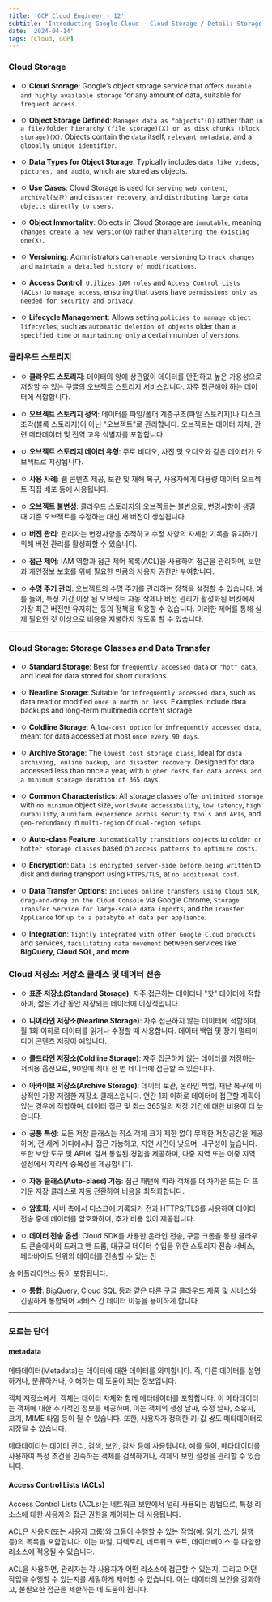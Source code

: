 ```yaml
---
title: 'GCP Cloud Engineer - 12'
subtitle: 'Introducting Google Cloud - Cloud Storage / Detail: Storage Classes and Data Transfer'
date: '2024-04-14'
tags: [Cloud, GCP]
---
```


### Cloud Storage

- ㅇ **Cloud Storage**: Google’s object storage service that offers `durable and highly available storage` for any amount of data, suitable for `frequent access`.

- ㅇ **Object Storage Defined**: `Manages data as "objects"(O)` rather than `in a file/folder hierarchy (file storage)(X) or as disk chunks (block storage)(X)`. Objects contain the `data` itself, `relevant metadata`, and a `globally unique identifier`.

- ㅇ **Data Types for Object Storage**: Typically includes `data like videos, pictures, and audio`, which are stored as objects.

- ㅇ **Use Cases**: Cloud Storage is used for s`erving web content`, `archival(보관)` and `disaster recovery`, and `distributing large data objects directly to users`.

- ㅇ **Object Immortality**: Objects in Cloud Storage are `immutable`, meaning `changes create a new version(O)` rather than `altering the existing one(X)`.

- ㅇ **Versioning**: Administrators can `enable versioning` to `track changes` and `maintain a detailed history of modifications`.

- ㅇ **Access Control**: `Utilizes IAM roles` and `Access Control Lists (ACLs)` to `manage access`, ensuring that users have `permissions only as needed for security and privacy`.

- ㅇ **Lifecycle Management**: Allows setting `policies to manage object lifecycles`, such as `automatic deletion of objects` older than a `specified time` or `maintaining only` a certain number of `versions`.

### 클라우드 스토리지

- ㅇ **클라우드 스토리지**: 데이터의 양에 상관없이 데이터를 안전하고 높은 가용성으로 저장할 수 있는 구글의 오브젝트 스토리지 서비스입니다. 자주 접근해야 하는 데이터에 적합합니다.

- ㅇ **오브젝트 스토리지 정의**: 데이터를 파일/폴더 계층구조(파일 스토리지)나 디스크 조각(블록 스토리지)이 아닌 "오브젝트"로 관리합니다. 오브젝트는 데이터 자체, 관련 메타데이터 및 전역 고유 식별자를 포함합니다.

- ㅇ **오브젝트 스토리지 데이터 유형**: 주로 비디오, 사진 및 오디오와 같은 데이터가 오브젝트로 저장됩니다.

- ㅇ **사용 사례**: 웹 콘텐츠 제공, 보관 및 재해 복구, 사용자에게 대용량 데이터 오브젝트 직접 배포 등에 사용됩니다.

- ㅇ **오브젝트 불변성**: 클라우드 스토리지의 오브젝트는 불변으로, 변경사항이 생길 때 기존 오브젝트를 수정하는 대신 새 버전이 생성됩니다.

- ㅇ **버전 관리**: 관리자는 변경사항을 추적하고 수정 사항의 자세한 기록을 유지하기 위해 버전 관리를 활성화할 수 있습니다.

- ㅇ **접근 제어**: IAM 역할과 접근 제어 목록(ACL)을 사용하여 접근을 관리하며, 보안과 개인정보 보호를 위해 필요한 만큼의 사용자 권한만 부여합니다.

- ㅇ **수명 주기 관리**: 오브젝트의 수명 주기를 관리하는 정책을 설정할 수 있습니다. 예를 들어, 특정 기간 이상 된 오브젝트 자동 삭제나 버전 관리가 활성화된 버킷에서 가장 최근 버전만 유지하는 등의 정책을 적용할 수 있습니다. 이러한 제어를 통해 실제 필요한 것 이상으로 비용을 지불하지 않도록 할 수 있습니다.

--------------------------

### Cloud Storage: Storage Classes and Data Transfer

- ㅇ **Standard Storage**: Best for `frequently accessed data` or `"hot" data`, and ideal for data stored for short durations.

- ㅇ **Nearline Storage**: Suitable for `infrequently accessed data`, such as data read or modified `once a month or less`. Examples include data backups and long-term multimedia content storage.

- ㅇ **Coldline Storage**: A `low-cost option` for `infrequently accessed data`, meant for data accessed at most `once every 90 days`.

- ㅇ **Archive Storage**: The `lowest cost storage class`, ideal for `data archiving, online backup, and disaster recovery`. Designed for data accessed less than once a year, with `higher costs for data access and a minimum storage duration of 365 days`.

- ㅇ **Common Characteristics**: All storage classes offer `unlimited storage` with `no minimum` object size, `worldwide accessibility`, `low latency`, `high durability`, a `uniform experience across security tools and APIs`, and `geo-redundancy` in `multi-region` or `dual-region setups`.

- ㅇ **Auto-class Feature**: `Automatically transitions objects` to `colder or hotter storage classes` based on `access patterns to optimize costs`.

- ㅇ **Encryption**: `Data is encrypted server-side before being written` to disk and during transport using `HTTPS/TLS`, at `no additional cost`.

- ㅇ **Data Transfer Options**: `Includes online transfers using Cloud SDK`, `drag-and-drop in the Cloud Console` via Google Chrome, `Storage Transfer Service for large-scale data imports`, and the `Transfer Appliance` for `up to a petabyte of data per appliance`.

- ㅇ **Integration**: `Tightly integrated with other Google Cloud products` and services, `facilitating data movement` between services like **BigQuery, Cloud SQL, and more**.

### Cloud 저장소: 저장소 클래스 및 데이터 전송

- ㅇ **표준 저장소(Standard Storage)**: 자주 접근하는 데이터나 "핫" 데이터에 적합하며, 짧은 기간 동안 저장되는 데이터에 이상적입니다.

- ㅇ **니어라인 저장소(Nearline Storage)**: 자주 접근하지 않는 데이터에 적합하며, 월 1회 이하로 데이터를 읽거나 수정할 때 사용합니다. 데이터 백업 및 장기 멀티미디어 콘텐츠 저장이 예입니다.

- ㅇ **콜드라인 저장소(Coldline Storage)**: 자주 접근하지 않는 데이터를 저장하는 저비용 옵션으로, 90일에 최대 한 번 데이터에 접근할 수 있습니다.

- ㅇ **아카이브 저장소(Archive Storage)**: 데이터 보관, 온라인 백업, 재난 복구에 이상적인 가장 저렴한 저장소 클래스입니다. 연간 1회 이하로 데이터에 접근할 계획이 있는 경우에 적합하며, 데이터 접근 및 최소 365일의 저장 기간에 대한 비용이 더 높습니다.

- ㅇ **공통 특성**: 모든 저장 클래스는 최소 객체 크기 제한 없이 무제한 저장공간을 제공하며, 전 세계 어디에서나 접근 가능하고, 지연 시간이 낮으며, 내구성이 높습니다. 또한 보안 도구 및 API에 걸쳐 통일된 경험을 제공하며, 다중 지역 또는 이중 지역 설정에서 지리적 중복성을 제공합니다.

- ㅇ **자동 클래스(Auto-class) 기능**: 접근 패턴에 따라 객체를 더 차가운 또는 더 뜨거운 저장 클래스로 자동 전환하여 비용을 최적화합니다.

- ㅇ **암호화**: 서버 측에서 디스크에 기록되기 전과 HTTPS/TLS를 사용하여 데이터 전송 중에 데이터를 암호화하며, 추가 비용 없이 제공됩니다.

- ㅇ **데이터 전송 옵션**: Cloud SDK를 사용한 온라인 전송, 구글 크롬을 통한 클라우드 콘솔에서의 드래그 앤 드롭, 대규모 데이터 수입을 위한 스토리지 전송 서비스, 페타바이트 단위의 데이터를 전송할 수 있는 전

송 어플라이언스 등이 포함됩니다.

- ㅇ **통합**: BigQuery, Cloud SQL 등과 같은 다른 구글 클라우드 제품 및 서비스와 긴밀하게 통합되어 서비스 간 데이터 이동을 용이하게 합니다.

-------

### 모르는 단어

#### metadata

메타데이터(Metadata)는 데이터에 대한 데이터를 의미합니다. 즉, 다른 데이터를 설명하거나, 분류하거나, 이해하는 데 도움이 되는 정보입니다.

객체 저장소에서, 객체는 데이터 자체와 함께 메타데이터를 포함합니다. 이 메타데이터는 객체에 대한 추가적인 정보를 제공하며, 이는 객체의 생성 날짜, 수정 날짜, 소유자, 크기, MIME 타입 등이 될 수 있습니다. 또한, 사용자가 정의한 키-값 쌍도 메타데이터로 저장될 수 있습니다.

메타데이터는 데이터 관리, 검색, 보안, 감사 등에 사용됩니다. 예를 들어, 메타데이터를 사용하여 특정 조건을 만족하는 객체를 검색하거나, 객체의 보안 설정을 관리할 수 있습니다.

#### Access Control Lists (ACLs)

Access Control Lists (ACLs)는 네트워크 보안에서 널리 사용되는 방법으로, 특정 리소스에 대한 사용자의 접근 권한을 제어하는 데 사용됩니다.

ACL은 사용자(또는 사용자 그룹)와 그들이 수행할 수 있는 작업(예: 읽기, 쓰기, 실행 등)의 목록을 포함합니다. 이는 파일, 디렉토리, 네트워크 포트, 데이터베이스 등 다양한 리소스에 적용될 수 있습니다.

ACL을 사용하면, 관리자는 각 사용자가 어떤 리소스에 접근할 수 있는지, 그리고 어떤 작업을 수행할 수 있는지를 세밀하게 제어할 수 있습니다. 이는 데이터의 보안을 강화하고, 불필요한 접근을 제한하는 데 도움이 됩니다.
